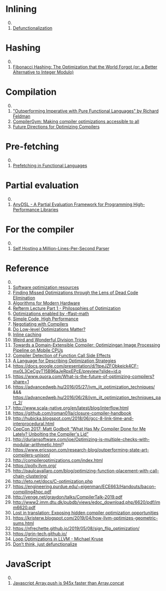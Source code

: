 # Inlining

0. []()
0. [Defunctionalization](https://en.wikipedia.org/wiki/Defunctionalization)

# Hashing

0. []()
0. [Fibonacci Hashing: The Optimization that the World Forgot (or: a Better Alternative to Integer Modulo)](https://probablydance.com/2018/06/16/fibonacci-hashing-the-optimization-that-the-world-forgot-or-a-better-alternative-to-integer-modulo/)

# Compilation

0. []()
0. ["Outperforming Imperative with Pure Functional Languages" by Richard Feldman](https://www.youtube.com/watch?v=vzfy4EKwG_Y)
0. [CompilerGym: Making compiler optimizations accessible to all](https://ai.facebook.com/blog/compilergym-making-compiler-optimizations-accessible-to-all)
0. [Future Directions for Optimizing Compilers](https://arxiv.org/abs/1809.02161)

# Pre-fetching

0. []()
0. [Prefetching in Functional Languages](https://www.cl.cam.ac.uk/~tmj32/papers/docs/ainsworth20-ismm.pdf)

# Partial evaluation

0. []()
0. [AnyDSL - A Partial Evaluation Framework for Programming High-Performance Libraries](https://anydsl.github.io/)

# For the compiler

0. []()
0. [Self Hosting a Million-Lines-Per-Second Parser](https://bjou-lang.org/blog/7-10-2019-self-hosting-a-million-lines-per-second-parser/7-10-2019-self-hosting-a-million-lines-per-second-parser.html)

# Reference

0. []()
0. [Software optimization resources](https://www.agner.org/optimize/)
0. [Finding Missed Optimizations through the Lens of Dead Code Elimination](https://ethz.ch/content/dam/ethz/special-interest/infk/ast-dam/documents/Theodoridis-ASPLOS22-DCE-Paper.pdf)
0. [Algorithms for Modern Hardware](https://en.algorithmica.org/hpc/)
0. [Refterm Lecture Part 1 - Philosophies of Optimization](https://www.youtube.com/watch?v=pgoetgxecw8)
0. [Optimizations enabled by -ffast-math](https://kristerw.github.io/2021/10/19/fast-math/)
0. [Simple Code, High Performance](https://www.youtube.com/watch?v=Ge3aKEmZcqY)
0. [Negotiating with Compilers](https://en.algorithmica.org/hpc/analyzing-performance/compilation/)
0. [Do Low-level Optimizations Matter?](https://cantrip.org/sortfast.html)
0. [Inline caching](https://bernsteinbear.com/blog/inline-caching/)
0. [Weird and Wonderful Division Tricks](https://saml98.github.io/jekyll/update/2020/02/21/weird-division.htmls)
0. [Towards a Domain-Extensible Compiler: Optimizingan Image Processing Pipeline on Mobile CPUs](https://thok.eu/publications/2021/cgo.pdf)
0. [Compiler Detection of Function Call Side Effects](https://citeseerx.ist.psu.edu/viewdoc/download;jsessionid=B3D92D05C88C3D9C165785594350C169?doi=10.1.1.70.2096&rep=rep1&type=pdf)
0. [A Language for Describing Optimization Strategies](https://arxiv.org/abs/2002.02268)
0. https://docs.google.com/presentation/d/1tpeJZFObkeick4CF-mx0L3CeCgvT15B96aJeRpxEPcE/preview?slide=id.p
0. https://www.quora.com/What-is-the-future-of-optimizing-compilers?share=1
0. https://advancedweb.hu/2016/05/27/jvm_jit_optimization_techniques/ &&& https://advancedweb.hu/2016/06/28/jvm_jit_optimization_techniques_part_2/
0. http://www.scala-native.org/en/latest/blog/interflow.html
0. https://github.com/roman01la/closure-compiler-handbook
0. http://hubicka.blogspot.com/2018/06/gcc-8-link-time-and-interprocedural.html
0. [CppCon 2017: Matt Godbolt “What Has My Compiler Done for Me Lately? Unbolting the Compiler's Lid”](https://www.youtube.com/watch?v=bSkpMdDe4g4)
0. http://duriansoftware.com/joe/Optimizing-is-multiple-checks-with-modular-arithmetic.html?
0. https://www.ericsson.com/research-blog/outperforming-state-art-compilers-unison/
0. http://compileroptimizations.com/index.html
0. https://polly.llvm.org/
0. http://paulcavallaro.com/blog/optimizing-function-placement-with-call-chain-clustering/
0. http://leto.net/docs/C-optimization.php
0. https://engineering.purdue.edu/~eigenman/ECE663/Handouts/bacon-compiling4hpc.pdf
0. http://venge.net/graydon/talks/CompilerTalk-2019.pdf
0. http://www2.imm.dtu.dk/pubdb/views/edoc_download.php/6620/pdf/imm6620.pdf
0. [Lost in translation: Exposing hidden compiler optimization opportunities](https://arxiv.org/pdf/1903.11397.pdf)
0. https://kristerw.blogspot.com/2019/04/how-llvm-optimizes-geometric-sums.html
0. https://nfrechette.github.io/2019/05/08/sign_flip_optimization/
0. https://grin-tech.github.io/
0. [Loop Optimizations in LLVM - Michael Kruse](https://www.youtube.com/watch?v=oAPgGYr8T3Y)
0. [Don’t think, just defunctionalize](https://www.joachim-breitner.de/blog/778-Don%E2%80%99t_think%2C_just_defunctionalize)

# JavaScript

0. []()
0. [Javascript Array.push is 945x faster than Array.concat](https://dev.to/uilicious/javascript-array-push-is-945x-faster-than-array-concat-1oki)

